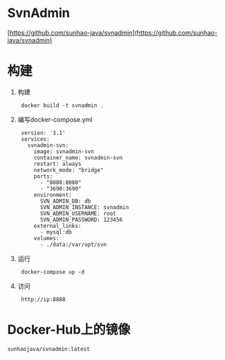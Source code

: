 # SvnAdmin
[https://github.com/sunhao-java/svnadmin](https://github.com/sunhao-java/svnadmin)

# 构建
1. 构建

        docker build -t svnadmin .
2. 编写docker-compose.yml

        version: '3.1'
        services:
          svnadmin-svn:
            image: svnadmin-svn
            container_name: svnadmin-svn
            restart: always
            network_mode: "bridge"
            ports:
              - "8888:8080"
              - "3690:3690"
            environment:
              SVN_ADMIN_DB: db
              SVN_ADMIN_INSTANCE: svnadmin
              SVN_ADMIN_USERNAME: root
              SVN_ADMIN_PASSWORD: 123456
            external_links:
              - mysql:db
            volumes:
              - ./data:/var/opt/svn
3. 运行
    
        docker-compose up -d
4. 访问

        http://ip:8888        

# Docker-Hub上的镜像

    sunhaojava/svnadmin:latest